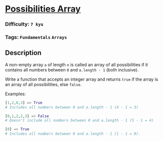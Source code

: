 # [Possibilities Array](https://www.codewars.com/kata/59b710ed70a3b7dd8f000027)

### Difficulty: `7 kyu`

### Tags: `Fundamentals` `Arrays`

## Description

A non-empty array `a` of length `n` is called an array of all possibilities if it contains all numbers between `0` and `a.length - 1` (both inclusive).

Write a function that accepts an integer array and returns `true` if the array is an array of all possibilities, else `false`.

Examples:

```py
[1,2,0,3] => True
# Includes all numbers between 0 and a.length - 1 (4 - 1 = 3)

[0,1,2,2,3] => False
# Doesn't include all numbers between 0 and a.length - 1 (5 - 1 = 4)

[0] => True
# Includes all numbers between 0 and a.length - 1 (1 - 1 = 0).
```